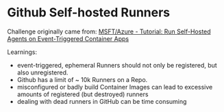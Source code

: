 # Github Self-hosted Runners

Challenge originally came from: [MSFT/Azure - Tutorial: Run Self-Hosted Agents on Event-Triggered Container Apps](https://learn.microsoft.com/en-us/azure/container-apps/tutorial-ci-cd-runners-jobs?tabs=bash&pivots=container-apps-jobs-self-hosted-ci-cd-github-actions)

Learnings:
- event-triggered, ephemeral Runners should not only be registered, but also unregistered.
- Github has a limit of ~ 10k Runners on a Repo. 
- misconfigured or badly build Container Images can lead to excessive amounts of registered (but destroyed) runners
- dealing with dead runners in GitHub can be time consuming

